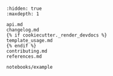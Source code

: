 ```{include} ../README.md

```

```{toctree}
:hidden: true
:maxdepth: 1

api.md
changelog.md
{% if cookiecutter._render_devdocs %}
template_usage.md
{% endif %}
contributing.md
references.md

notebooks/example
```
